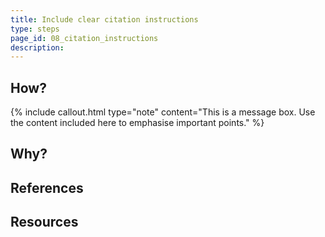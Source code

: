 ```yaml
---
title: Include clear citation instructions
type: steps
page_id: 08_citation_instructions
description: 
---
```



## How?

{% include callout.html type="note" content="This is a message box. Use the content included here to emphasise important points." %}

## Why?


## References


## Resources

